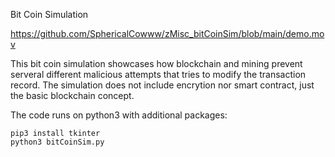 Bit Coin Simulation

https://github.com/SphericalCowww/zMisc_bitCoinSim/blob/main/demo.mov

This bit coin simulation showcases how blockchain and mining prevent serveral different malicious attempts that tries to modify the transaction record. The simulation does not include encrytion nor smart contract, just the basic blockchain concept.

The code runs on python3 with additional packages:

    pip3 install tkinter
    python3 bitCoinSim.py
